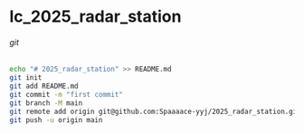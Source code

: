 # lc_2025_radar_station



###### git

```bash
echo "# 2025_radar_station" >> README.md
git init
git add README.md
git commit -m "first commit"
git branch -M main
git remote add origin git@github.com:Spaaaace-yyj/2025_radar_station.git
git push -u origin main
```
